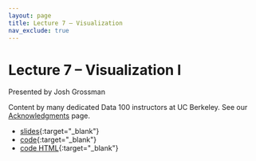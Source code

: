 ```yaml
---
layout: page
title: Lecture 7 – Visualization
nav_exclude: true
---
```


# Lecture 7 – Visualization I

Presented by Josh Grossman

Content by many dedicated Data 100 instructors at UC Berkeley. See our [Acknowledgments](../../acks) page.

- [slides](https://docs.google.com/presentation/d/1cxeBLMwVN6Wcz84vvu7dpHxfpq2k7opWtkCNgIrVBkg/edit?usp=sharing){:target="_blank"}
- [code](https://data100.datahub.berkeley.edu/hub/user-redirect/git-pull?repo=https%3A%2F%2Fgithub.com%2FDS-100%2Fsu25-student&urlpath=lab%2Ftree%2Fsu25-student%2Flecture%2Flec07%2Flec07.ipynb&branch=main){:target="_blank"}
- [code HTML](../../resources/assets/lectures/lec07/lec07.html){:target="_blank"}